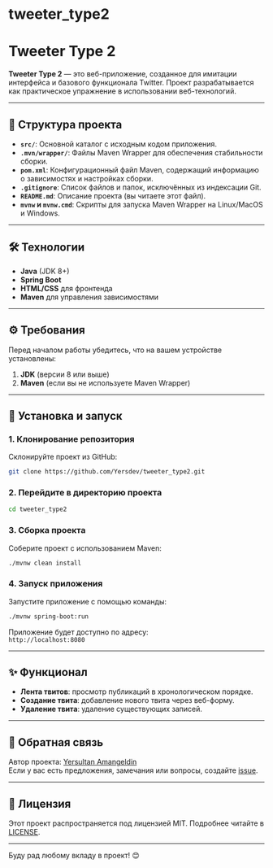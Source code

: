 # tweeter_type2
# Tweeter Type 2

**Tweeter Type 2** — это веб-приложение, созданное для имитации интерфейса и базового функционала Twitter. Проект разрабатывается как практическое упражнение в использовании веб-технологий.

---

## 📁 Структура проекта

- **`src/`**: Основной каталог с исходным кодом приложения.
- **`.mvn/wrapper/`**: Файлы Maven Wrapper для обеспечения стабильности сборки.
- **`pom.xml`**: Конфигурационный файл Maven, содержащий информацию о зависимостях и настройках сборки.
- **`.gitignore`**: Список файлов и папок, исключённых из индексации Git.
- **`README.md`**: Описание проекта (вы читаете этот файл).
- **`mvnw` и `mvnw.cmd`**: Скрипты для запуска Maven Wrapper на Linux/MacOS и Windows.

---

## 🛠️ Технологии

- **Java** (JDK 8+)
- **Spring Boot**
- **HTML/CSS** для фронтенда
- **Maven** для управления зависимостями

---

## ⚙️ Требования

Перед началом работы убедитесь, что на вашем устройстве установлены:

1. **JDK** (версии 8 или выше)
2. **Maven** (если вы не используете Maven Wrapper)

---

## 🚀 Установка и запуск

### 1. Клонирование репозитория
Склонируйте проект из GitHub:

```bash
git clone https://github.com/Yersdev/tweeter_type2.git
```

### 2. Перейдите в директорию проекта

```bash
cd tweeter_type2
```

### 3. Сборка проекта
Соберите проект с использованием Maven:

```bash
./mvnw clean install
```

### 4. Запуск приложения
Запустите приложение с помощью команды:

```bash
./mvnw spring-boot:run
```

Приложение будет доступно по адресу:  
`http://localhost:8080`

---

## ✨ Функционал

- **Лента твитов**: просмотр публикаций в хронологическом порядке.
- **Создание твита**: добавление нового твита через веб-форму.
- **Удаление твита**: удаление существующих записей.

---

## 📩 Обратная связь

Автор проекта: [Yersultan Amangeldin](https://github.com/Yersdev)  
Если у вас есть предложения, замечания или вопросы, создайте [issue](https://github.com/Yersdev/tweeter_type2/issues).

---

## 📜 Лицензия

Этот проект распространяется под лицензией MIT. Подробнее читайте в [LICENSE](LICENSE).

---

Буду рад любому вкладу в проект! 😊
